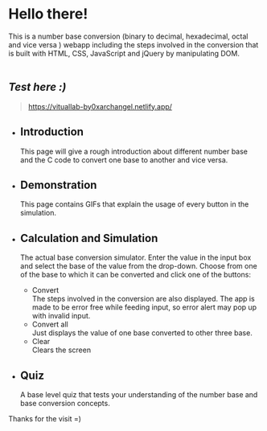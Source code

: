 # Hello there!
This is a number base conversion (binary to decimal, hexadecimal, octal and vice versa ) webapp including the steps involved in the conversion that is built with HTML, CSS, JavaScript and jQuery by manipulating DOM.  
<br/>
## _**Test here :)**_
> https://vituallab-by0xarchangel.netlify.app/

- ## Introduction
  This page will give a rough introduction about different number base and the C code to convert one base to another and vice versa.

- ## Demonstration
  This page contains GIFs that explain the usage of every button in the simulation.

- ## Calculation and Simulation
  The actual base conversion simulator. Enter the value in the input box and select the base of the value from the drop-down. Choose from one of the base to which it can be converted and click one of the buttons:  
    - Convert  
     The steps involved in the conversion are also displayed. The app is made to be error free while feeding input, so error alert may pop up with invalid input.    
    - Convert all  
        Just displays the value of one base converted to other three base.  
    - Clear  
  Clears the screen  

- ## Quiz
  A base level quiz that tests your understanding of the number base and base conversion concepts.

Thanks for the visit =)
